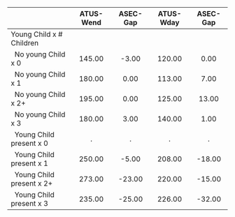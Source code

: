 
|                      |    ATUS-Wend |     ASEC-Gap |    ATUS-Wday |     ASEC-Gap |
| -------------------- | :----------: | :----------: | :----------: | :----------: |
| Young Child x # Children |              |              |              |              |
| &nbsp;&nbsp;No young Child x 0 |       145.00 |        -3.00 |       120.00 |         0.00 |
| &nbsp;&nbsp;No young Child x 1 |       180.00 |         0.00 |       113.00 |         7.00 |
| &nbsp;&nbsp;No young Child x 2+ |       195.00 |         0.00 |       125.00 |        13.00 |
| &nbsp;&nbsp;No young Child x 3 |       180.00 |         3.00 |       140.00 |         1.00 |
| &nbsp;&nbsp;Young Child present x 0 |            . |            . |            . |            . |
| &nbsp;&nbsp;Young Child present x 1 |       250.00 |        -5.00 |       208.00 |       -18.00 |
| &nbsp;&nbsp;Young Child present x 2+ |       273.00 |       -23.00 |       220.00 |       -15.00 |
| &nbsp;&nbsp;Young Child present x 3 |       235.00 |       -25.00 |       226.00 |       -32.00 |

